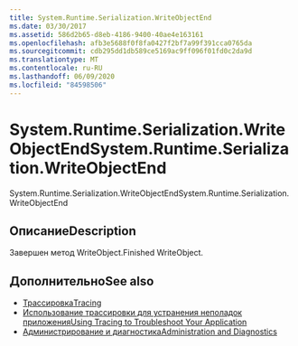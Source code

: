 ```yaml
---
title: System.Runtime.Serialization.WriteObjectEnd
ms.date: 03/30/2017
ms.assetid: 586d2b65-d8eb-4186-9400-40ae4e163161
ms.openlocfilehash: afb3e5688f0f8fa0427f2bf7a99f391cca0765da
ms.sourcegitcommit: cdb295dd1db589ce5169ac9ff096f01fd0c2da9d
ms.translationtype: MT
ms.contentlocale: ru-RU
ms.lasthandoff: 06/09/2020
ms.locfileid: "84598506"
---
```

# <a name="systemruntimeserializationwriteobjectend"></a><span data-ttu-id="57586-102">System.Runtime.Serialization.WriteObjectEnd</span><span class="sxs-lookup"><span data-stu-id="57586-102">System.Runtime.Serialization.WriteObjectEnd</span></span>
<span data-ttu-id="57586-103">System.Runtime.Serialization.WriteObjectEnd</span><span class="sxs-lookup"><span data-stu-id="57586-103">System.Runtime.Serialization.WriteObjectEnd</span></span>  
  
## <a name="description"></a><span data-ttu-id="57586-104">Описание</span><span class="sxs-lookup"><span data-stu-id="57586-104">Description</span></span>  
 <span data-ttu-id="57586-105">Завершен метод WriteObject.</span><span class="sxs-lookup"><span data-stu-id="57586-105">Finished WriteObject.</span></span>  
  
## <a name="see-also"></a><span data-ttu-id="57586-106">Дополнительно</span><span class="sxs-lookup"><span data-stu-id="57586-106">See also</span></span>

- [<span data-ttu-id="57586-107">Трассировка</span><span class="sxs-lookup"><span data-stu-id="57586-107">Tracing</span></span>](index.md)
- [<span data-ttu-id="57586-108">Использование трассировки для устранения неполадок приложения</span><span class="sxs-lookup"><span data-stu-id="57586-108">Using Tracing to Troubleshoot Your Application</span></span>](using-tracing-to-troubleshoot-your-application.md)
- [<span data-ttu-id="57586-109">Администрирование и диагностика</span><span class="sxs-lookup"><span data-stu-id="57586-109">Administration and Diagnostics</span></span>](../index.md)
